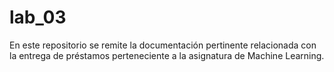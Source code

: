 # lab_03
En este repositorio se remite la documentación pertinente relacionada con la entrega de préstamos perteneciente a la asignatura de Machine Learning.
